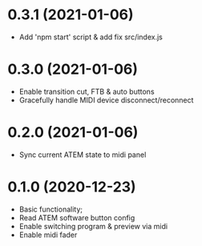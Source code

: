 # 0.3.1 (2021-01-06)
- Add 'npm start' script & add fix src/index.js

# 0.3.0 (2021-01-06)
- Enable transition cut, FTB & auto buttons
- Gracefully handle MIDI device disconnect/reconnect

# 0.2.0 (2021-01-06)
- Sync current ATEM state to midi panel

# 0.1.0 (2020-12-23)
- Basic functionality;
- Read ATEM software button config
- Enable switching program & preview via midi
- Enable midi fader
